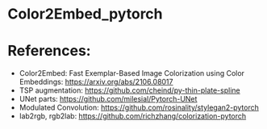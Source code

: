 # Color2Embed_pytorch

# References:
* Color2Embed: Fast Exemplar-Based Image Colorization using Color Embeddings: https://arxiv.org/abs/2106.08017
* TSP augmentation: https://github.com/cheind/py-thin-plate-spline
* UNet parts: https://github.com/milesial/Pytorch-UNet
* Modulated Convolution: https://github.com/rosinality/stylegan2-pytorch
* lab2rgb, rgb2lab: https://github.com/richzhang/colorization-pytorch